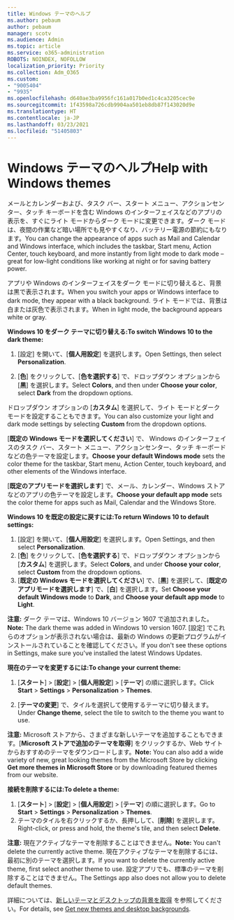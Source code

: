 ```yaml
---
title: Windows テーマのヘルプ
ms.author: pebaum
author: pebaum
manager: scotv
ms.audience: Admin
ms.topic: article
ms.service: o365-administration
ROBOTS: NOINDEX, NOFOLLOW
localization_priority: Priority
ms.collection: Adm_O365
ms.custom:
- "9005404"
- "9935"
ms.openlocfilehash: d640ae3ba9956fc161a017b0ed1c4ca3205cec9e
ms.sourcegitcommit: 1f43598a726cdb9904aa501eb8db87f143020d9e
ms.translationtype: HT
ms.contentlocale: ja-JP
ms.lasthandoff: 03/23/2021
ms.locfileid: "51405803"
---
```

# <a name="help-with-windows-themes"></a><span data-ttu-id="78fc0-102">Windows テーマのヘルプ</span><span class="sxs-lookup"><span data-stu-id="78fc0-102">Help with Windows themes</span></span>

<span data-ttu-id="78fc0-103">メールとカレンダーおよび、タスク バー、スタート メニュー、アクションセンター、タッチ キーボードを含む Windows のインターフェイスなどのアプリの表示を、すぐにライト モードからダーク モードに変更できます。ダーク モードは、夜間の作業など暗い場所でも見やすくなり、バッテリー電源の節約にもなります。</span><span class="sxs-lookup"><span data-stu-id="78fc0-103">You can change the appearance of apps such as Mail and Calendar and Windows interface, which includes the taskbar, Start menu, Action Center, touch keyboard, and more instantly from light mode to dark mode – great for low-light conditions like working at night or for saving battery power.</span></span>  

<span data-ttu-id="78fc0-104">アプリや Windows のインターフェイスをダーク モードに切り替えると、背景は黒で表示されます。</span><span class="sxs-lookup"><span data-stu-id="78fc0-104">When you switch your apps or Windows interface to dark mode, they appear with a black background.</span></span> <span data-ttu-id="78fc0-105">ライト モードでは、背景は白または灰色で表示されます。</span><span class="sxs-lookup"><span data-stu-id="78fc0-105">When in light mode, the background appears white or gray.</span></span>
 
<span data-ttu-id="78fc0-106">**Windows 10 をダーク テーマに切り替える:**</span><span class="sxs-lookup"><span data-stu-id="78fc0-106">**To switch Windows 10 to the dark theme:**</span></span>

1. <span data-ttu-id="78fc0-107">[設定] を開いて、[**個人用設定**] を選択します。</span><span class="sxs-lookup"><span data-stu-id="78fc0-107">Open Settings, then select **Personalization**.</span></span>
  
1. <span data-ttu-id="78fc0-108">[**色**] をクリックして、[**色を選択する**] で、ドロップダウン オプションから [**黒**] を選択します。</span><span class="sxs-lookup"><span data-stu-id="78fc0-108">Select **Colors**, and then under **Choose your color**, select **Dark** from the dropdown options.</span></span>

<span data-ttu-id="78fc0-109">ドロップダウン オプションの [**カスタム**] を選択して、ライト モードとダーク モードを設定することもできます。</span><span class="sxs-lookup"><span data-stu-id="78fc0-109">You can also customize your light and dark mode settings by selecting **Custom** from the dropdown options.</span></span>

<span data-ttu-id="78fc0-110">[**既定の Windows モードを選択してください**] で、 Windows のインターフェイスのタスク バー、スタート メニュー、アクションセンター、タッチ キーボードなどの色テーマを設定します。</span><span class="sxs-lookup"><span data-stu-id="78fc0-110">**Choose your default Windows mode** sets the color theme for the taskbar, Start menu, Action Center, touch keyboard, and other elements of the Windows interface.</span></span>  

<span data-ttu-id="78fc0-111">[**既定のアプリモードを選択します**] で、メール、カレンダー、Windows ストアなどのアプリの色テーマを設定します。</span><span class="sxs-lookup"><span data-stu-id="78fc0-111">**Choose your default app mode** sets the color theme for apps such as Mail, Calendar and the Windows Store.</span></span>
 
<span data-ttu-id="78fc0-112">**Windows 10 を既定の設定に戻すには:**</span><span class="sxs-lookup"><span data-stu-id="78fc0-112">**To return Windows 10 to default settings:**</span></span>

1. <span data-ttu-id="78fc0-113">[設定] を開いて、[**個人用設定**] を選択します。</span><span class="sxs-lookup"><span data-stu-id="78fc0-113">Open Settings, and then select **Personalization**.</span></span>  
1. <span data-ttu-id="78fc0-114">[**色**] をクリックして、[**色を選択する**] で、ドロップダウン オプションから [**カスタム**] を選択します。</span><span class="sxs-lookup"><span data-stu-id="78fc0-114">Select **Colors**, and under **Choose your color**, select **Custom** from the dropdown options.</span></span>  
1. <span data-ttu-id="78fc0-115">[**既定の Windows モードを選択してください**] で、[**黒**] を選択して、[**既定のアプリモードを選択します**] で、[**白**] を選択します。</span><span class="sxs-lookup"><span data-stu-id="78fc0-115">Set **Choose your default Windows mode** to **Dark**, and **Choose your default app mode** to **Light**.</span></span>

<span data-ttu-id="78fc0-116">**注意:** ダーク テーマは、Windows 10 バージョン 1607 で追加されました。</span><span class="sxs-lookup"><span data-stu-id="78fc0-116">**Note:** The dark theme was added in Windows 10 version 1607.</span></span> <span data-ttu-id="78fc0-117">[設定] でこれらのオプションが表示されない場合は、最新の Windows の更新プログラムがインストールされていることを確認してください。</span><span class="sxs-lookup"><span data-stu-id="78fc0-117">If you don't see these options in Settings, make sure you've installed the latest Windows Updates.</span></span>

<span data-ttu-id="78fc0-118">**現在のテーマを変更するには:**</span><span class="sxs-lookup"><span data-stu-id="78fc0-118">**To change your current theme:**</span></span>

1. <span data-ttu-id="78fc0-119">[**スタート**]  >  [**設定**]  >  [**個人用設定**]  >  [**テーマ**] の順に選択します。</span><span class="sxs-lookup"><span data-stu-id="78fc0-119">Click **Start** > **Settings** > **Personalization** > **Themes**.</span></span>  

1. <span data-ttu-id="78fc0-120">[**テーマの変更**] で、タイルを選択して使用するテーマに切り替えます。</span><span class="sxs-lookup"><span data-stu-id="78fc0-120">Under **Change theme**, select the tile to switch to the theme you want to use.</span></span> 

<span data-ttu-id="78fc0-121">**注意:** Microsoft ストアから、さまざまな新しいテーマを追加することもできます。[**Microsoft ストアで追加のテーマを取得**] をクリックするか、Web サイトからおすすめのテーマをダウンロードします。</span><span class="sxs-lookup"><span data-stu-id="78fc0-121">**Note:** You can also add a wide variety of new, great looking themes from the Microsoft Store by clicking **Get more themes in Microsoft Store** or by downloading featured themes from our website.</span></span>

<span data-ttu-id="78fc0-122">**接続を削除するには:**</span><span class="sxs-lookup"><span data-stu-id="78fc0-122">**To delete a theme:**</span></span>

1. <span data-ttu-id="78fc0-123">[**スタート**]  >  [**設定**]  >  [**個人用設定**]  >  [**テーマ**] の順に選択します。</span><span class="sxs-lookup"><span data-stu-id="78fc0-123">Go to **Start** > **Settings** > **Personalization** > **Themes**.</span></span> 
1. <span data-ttu-id="78fc0-124">テーマのタイルを右クリックするか、長押しして、[**削除**] を選択します。</span><span class="sxs-lookup"><span data-stu-id="78fc0-124">Right-click, or press and hold, the theme's tile, and then select **Delete**.</span></span> 

<span data-ttu-id="78fc0-125">**注意:** 現在アクティブなテーマを削除することはできません。</span><span class="sxs-lookup"><span data-stu-id="78fc0-125">**Note:** You can't delete the currently active theme.</span></span> <span data-ttu-id="78fc0-126">現在アクティブなテーマを削除するには、最初に別のテーマを選択します。</span><span class="sxs-lookup"><span data-stu-id="78fc0-126">If you want to delete the currently active theme, first select another theme to use.</span></span> <span data-ttu-id="78fc0-127">設定アプリでも、標準のテーマを削除することはできません。</span><span class="sxs-lookup"><span data-stu-id="78fc0-127">The Settings app also does not allow you to delete default themes.</span></span>

<span data-ttu-id="78fc0-128">詳細については、[新しいテーマとデスクトップの背景を取得](https://support.microsoft.com/windows/get-new-themes-and-desktop-backgrounds-09e3e0a6-02e3-5ecd-22a1-5d048e3cb0d3) を参照してください。</span><span class="sxs-lookup"><span data-stu-id="78fc0-128">For details, see [Get new themes and desktop backgrounds](https://support.microsoft.com/windows/get-new-themes-and-desktop-backgrounds-09e3e0a6-02e3-5ecd-22a1-5d048e3cb0d3).</span></span>
